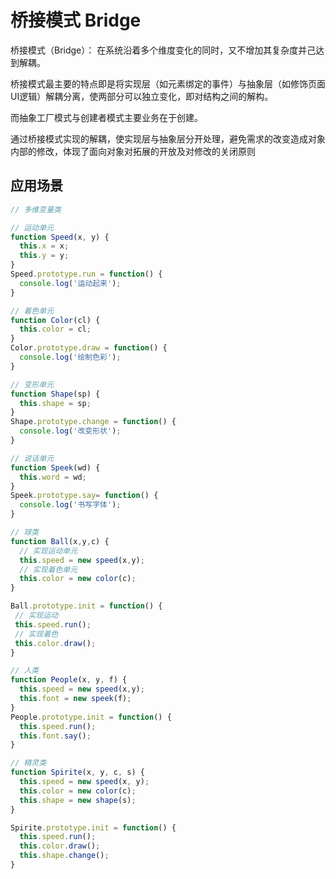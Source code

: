 # 桥接模式 Bridge

桥接模式（Bridge）： 在系统沿着多个维度变化的同时，又不增加其复杂度并己达到解耦。

桥接模式最主要的特点即是将实现层（如元素绑定的事件）与抽象层（如修饰页面UI逻辑）解耦分离，使两部分可以独立变化，即对结构之间的解构。

而抽象工厂模式与创建者模式主要业务在于创建。

通过桥接模式实现的解耦，使实现层与抽象层分开处理，避免需求的改变造成对象内部的修改，体现了面向对象对拓展的开放及对修改的关闭原则

## 应用场景

```js
// 多维变量类

// 运动单元
function Speed(x, y) {
  this.x = x;
  this.y = y;
}
Speed.prototype.run = function() {
  console.log('运动起来');
}

// 着色单元
function Color(cl) {
  this.color = cl;
}
Color.prototype.draw = function() {
  console.log('绘制色彩');
}

// 变形单元
function Shape(sp) {
  this.shape = sp;
}
Shape.prototype.change = function() {
  console.log('改变形状');
}

// 说话单元
function Speek(wd) {
  this.word = wd;
}
Speek.prototype.say= function() {
  console.log('书写字体');
}

// 球类
function Ball(x,y,c) {
  // 实现运动单元
  this.speed = new speed(x,y);
  // 实现着色单元
  this.color = new color(c);
}

Ball.prototype.init = function() {
 // 实现运动
 this.speed.run();
 // 实现着色
 this.color.draw();
}

// 人类
function People(x, y, f) {
  this.speed = new speed(x,y);
  this.font = new speek(f);
}
People.prototype.init = function() {
  this.speed.run();
  this.font.say();
}

// 精灵类
function Spirite(x, y, c, s) {
  this.speed = new speed(x, y);
  this.color = new color(c);
  this.shape = new shape(s);
}

Spirite.prototype.init = function() {
  this.speed.run();
  this.color.draw();
  this.shape.change();
}
```
